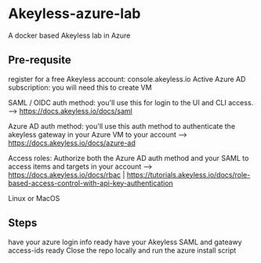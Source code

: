 # Akeyless-azure-lab
A docker based Akeyless lab in Azure

## Pre-requsite
register for a free Akeyless account: console.akeyless.io
Active Azure AD subscription:  you will need this to create VM

SAML / OIDC auth method:  you'll use this for login to the UI and CLI access. -->  https://docs.akeyless.io/docs/saml

Azure AD auth method:  you'll use this auth method to authenticate the akeyless gateway in your Azure VM to your account --> https://docs.akeyless.io/docs/azure-ad

Access roles:  Authorize both the Azure AD auth method and your SAML to access items and targets in your account --> https://docs.akeyless.io/docs/rbac | https://tutorials.akeyless.io/docs/role-based-access-control-with-api-key-authentication

Linux or MacOS


## Steps
have your azure login info ready
have your Akeyless SAML and gateawy access-ids ready
Close the repo locally and run the azure install script
